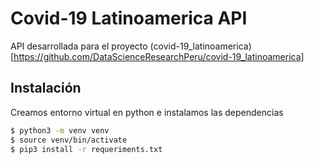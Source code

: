 # Covid-19 Latinoamerica API

API desarrollada para el proyecto (covid-19_latinoamerica)[https://github.com/DataScienceResearchPeru/covid-19_latinoamerica]


## Instalación

Creamos entorno virtual en python e instalamos las dependencias

```bash
$ python3 -m venv venv
$ source venv/bin/activate
$ pip3 install -r requeriments.txt
```
